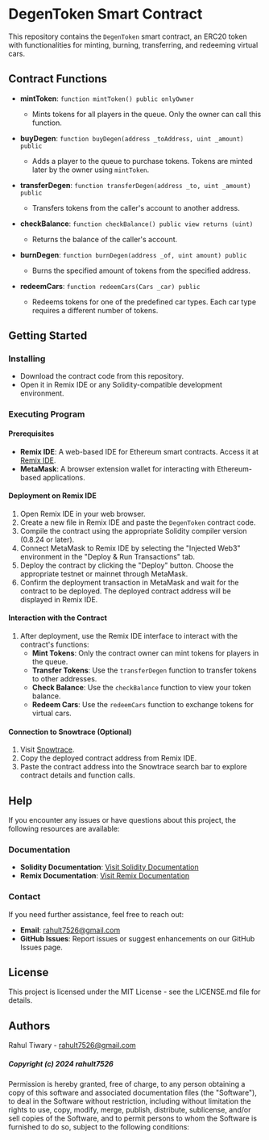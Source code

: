 # DegenToken Smart Contract

This repository contains the `DegenToken` smart contract, an ERC20 token with functionalities for minting, burning, transferring, and redeeming virtual cars.

## Contract Functions

- **mintToken**: `function mintToken() public onlyOwner`
  - Mints tokens for all players in the queue. Only the owner can call this function.

- **buyDegen**: `function buyDegen(address _toAddress, uint _amount) public`
  - Adds a player to the queue to purchase tokens. Tokens are minted later by the owner using `mintToken`.

- **transferDegen**: `function transferDegen(address _to, uint _amount) public`
  - Transfers tokens from the caller's account to another address.

- **checkBalance**: `function checkBalance() public view returns (uint)`
  - Returns the balance of the caller's account.

- **burnDegen**: `function burnDegen(address _of, uint amount) public`
  - Burns the specified amount of tokens from the specified address.

- **redeemCars**: `function redeemCars(Cars _car) public`
  - Redeems tokens for one of the predefined car types. Each car type requires a different number of tokens.

## Getting Started

### Installing

* Download the contract code from this repository.
* Open it in Remix IDE or any Solidity-compatible development environment.

### Executing Program

#### Prerequisites
- **Remix IDE**: A web-based IDE for Ethereum smart contracts. Access it at [Remix IDE](https://remix.ethereum.org).
- **MetaMask**: A browser extension wallet for interacting with Ethereum-based applications.

#### Deployment on Remix IDE
1. Open Remix IDE in your web browser.
2. Create a new file in Remix IDE and paste the `DegenToken` contract code.
3. Compile the contract using the appropriate Solidity compiler version (0.8.24 or later).
4. Connect MetaMask to Remix IDE by selecting the "Injected Web3" environment in the "Deploy & Run Transactions" tab.
5. Deploy the contract by clicking the "Deploy" button. Choose the appropriate testnet or mainnet through MetaMask.
6. Confirm the deployment transaction in MetaMask and wait for the contract to be deployed. The deployed contract address will be displayed in Remix IDE.

#### Interaction with the Contract
1. After deployment, use the Remix IDE interface to interact with the contract's functions:
   - **Mint Tokens**: Only the contract owner can mint tokens for players in the queue.
   - **Transfer Tokens**: Use the `transferDegen` function to transfer tokens to other addresses.
   - **Check Balance**: Use the `checkBalance` function to view your token balance.
   - **Redeem Cars**: Use the `redeemCars` function to exchange tokens for virtual cars.

#### Connection to Snowtrace (Optional)
1. Visit [Snowtrace](https://snowtrace.io/).
2. Copy the deployed contract address from Remix IDE.
3. Paste the contract address into the Snowtrace search bar to explore contract details and function calls.

## Help

If you encounter any issues or have questions about this project, the following resources are available:

### Documentation
- **Solidity Documentation**: [Visit Solidity Documentation](https://docs.soliditylang.org/)
- **Remix Documentation**: [Visit Remix Documentation](https://remix-ide.readthedocs.io/)

### Contact
If you need further assistance, feel free to reach out:

- **Email**: rahult7526@gmail.com 
- **GitHub Issues**: Report issues or suggest enhancements on our GitHub Issues page.

## License
This project is licensed under the MIT License - see the LICENSE.md file for details.

## Authors
Rahul Tiwary - rahult7526@gmail.com


##### Copyright (c) 2024 rahult7526

Permission is hereby granted, free of charge, to any person obtaining a copy of this software and associated documentation files (the "Software"), to deal in the Software without restriction, including without limitation the rights to use, copy, modify, merge, publish, distribute, sublicense, and/or sell copies of the Software, and to permit persons to whom the Software is furnished to do so, subject to the following conditions:

